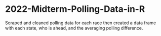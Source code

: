 # 2022-Midterm-Polling-Data-in-R
Scraped and cleaned polling data for each race then created a data frame with each state, who is ahead, and the averaging polling difference.
